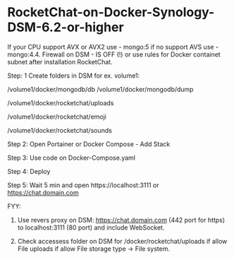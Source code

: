 # RocketChat-on-Docker-Synology-DSM-6.2-or-higher

If your CPU support AVX or AVX2 use - mongo:5 if no support AVS use - mongo:4.4. 
Firewall on DSM - IS OFF (!) or use rules for Docker containet subnet after installation RocketChat.

Step: 1
Create folders in DSM for ex. volume1: 

/volume1/docker/mongodb/db /volume1/docker/mongodb/dump 

/volume1/docker/rocketchat/uploads 

/volume1/docker/rocketchat/emoji 

/volume1/docker/rocketchat/sounds



Step 2:
Open Portainer or Docker Compose - Add Stack

Step 3:
Use code on Docker-Compose.yaml

Step 4:
Deploy

Step 5:
Wait 5 min and open https://localhost:3111 or https://chat.domain.com

FYY:
1) Use revers proxy on DSM: https://chat.domain.com (442 port for https) to localhost:3111 (80 port) and include WebSocket.

2) Check accessess folder on DSM for /docker/rocketchat/uploads if allow File uploads if allow File storage type -> File system.
